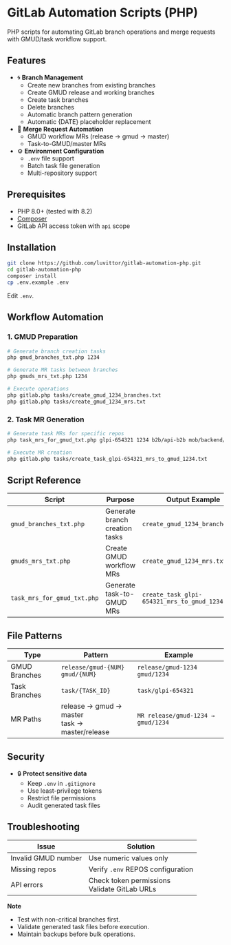 # GitLab Automation Scripts (PHP)

PHP scripts for automating GitLab branch operations and merge requests with GMUD/task workflow support.

## Features

- 🌀 **Branch Management**
  - Create new branches from existing branches
  - Create GMUD release and working branches
  - Create task branches
  - Delete branches
  - Automatic branch pattern generation
  - Automatic {DATE} placeholder replacement
- 🔀 **Merge Request Automation**
  - GMUD workflow MRs (release → gmud → master)
  - Task-to-GMUD/master MRs
- ⚙️ **Environment Configuration**
  - `.env` file support
  - Batch task file generation
  - Multi-repository support

## Prerequisites

- PHP 8.0+ (tested with 8.2)
- [Composer](https://getcomposer.org/)
- GitLab API access token with `api` scope

## Installation

```bash
git clone https://github.com/luvittor/gitlab-automation-php.git
cd gitlab-automation-php
composer install
cp .env.example .env
```

Edit `.env`.

## Workflow Automation

### 1. GMUD Preparation
```bash
# Generate branch creation tasks
php gmud_branches_txt.php 1234

# Generate MR tasks between branches
php gmuds_mrs_txt.php 1234

# Execute operations
php gitlab.php tasks/create_gmud_1234_branches.txt
php gitlab.php tasks/create_gmud_1234_mrs.txt
```

### 2. Task MR Generation
```bash
# Generate task MRs for specific repos
php task_mrs_for_gmud_txt.php glpi-654321 1234 b2b/api-b2b mob/backend/portal_b2b_api

# Execute MR creation
php gitlab.php tasks/create_task_glpi-654321_mrs_to_gmud_1234.txt
```

## Script Reference

| Script | Purpose | Output Example |
|--------|---------|----------------|
| `gmud_branches_txt.php` | Generate branch creation tasks | `create_gmud_1234_branches.txt` |
| `gmuds_mrs_txt.php` | Create GMUD workflow MRs | `create_gmud_1234_mrs.txt` |
| `task_mrs_for_gmud_txt.php` | Generate task-to-GMUD MRs | `create_task_glpi-654321_mrs_to_gmud_1234.txt` |

## File Patterns

| Type | Pattern | Example |
|------|---------|---------|
| GMUD Branches | `release/gmud-{NUM}`<br>`gmud/{NUM}` | `release/gmud-1234`<br>`gmud/1234` |
| Task Branches | `task/{TASK_ID}` | `task/glpi-654321` |
| MR Paths | release → gmud → master<br>task → master/release | `MR release/gmud-1234 → gmud/1234` |

## Security

- 🔒 **Protect sensitive data**
  - Keep `.env` in `.gitignore`
  - Use least-privilege tokens
  - Restrict file permissions
  - Audit generated task files

## Troubleshooting

| Issue | Solution |
|-------|----------|
| Invalid GMUD number | Use numeric values only |
| Missing repos | Verify `.env` REPOS configuration |
| API errors | Check token permissions<br>Validate GitLab URLs |

**Note**  
 - Test with non-critical branches first.
 - Validate generated task files before execution.
 - Maintain backups before bulk operations.